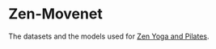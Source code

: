 # Zen-Movenet
The datasets and the models used for [Zen Yoga and Pilates](https://github.com/Maverick-2000/Zen-React).